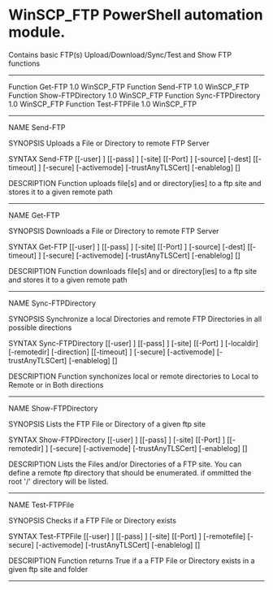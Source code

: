 # WinSCP_FTP PowerShell automation module.

Contains basic FTP(s) Upload/Download/Sync/Test and Show FTP functions
-----------     ----                          -------    ------
Function        Get-FTP                       1.0        WinSCP_FTP
Function        Send-FTP                      1.0        WinSCP_FTP
Function        Show-FTPDirectory             1.0        WinSCP_FTP
Function        Sync-FTPDirectory             1.0        WinSCP_FTP
Function        Test-FTPFile                  1.0        WinSCP_FTP

----------------------------------------------------------------------------------------------------------------------------------------
NAME
    Send-FTP

SYNOPSIS
    Uploads a File or Directory to remote FTP Server


SYNTAX
    Send-FTP [[-user] <String>] [[-pass] <String>] [-site] <String> [[-Port] <Int32>] [-source] <String> [-dest] <String> [[-timeout] <Int32>] [-secure] [-activemode]
    [-trustAnyTLSCert] [-enablelog] [<CommonParameters>]


DESCRIPTION
    Function uploads file[s] and or directory[ies] to a ftp site and stores it to a given remote path

----------------------------------------------------------------------------------------------------------------------------------------

NAME
    Get-FTP

SYNOPSIS
    Downloads a File or Directory to remote FTP Server


SYNTAX
    Get-FTP [[-user] <String>] [[-pass] <String>] [-site] <String> [[-Port] <Int32>] [-source] <String> [-dest] <String> [[-timeout] <Int32>] [-secure] [-activemode]
    [-trustAnyTLSCert] [-enablelog] [<CommonParameters>]


DESCRIPTION
    Function downloads file[s] and or directory[ies] to a ftp site and stores it to a given remote path

----------------------------------------------------------------------------------------------------------------------------------------

NAME
    Sync-FTPDirectory

SYNOPSIS
    Synchronize a local Directories and remote FTP Directories in all possible directions


SYNTAX
    Sync-FTPDirectory [[-user] <String>] [[-pass] <String>] [-site] <String> [[-Port] <Int32>] [-localdir] <String> [-remotedir] <String> [-direction] <String> [[-timeout] <Int32>]
    [-secure] [-activemode] [-trustAnyTLSCert] [-enablelog] [<CommonParameters>]


DESCRIPTION
    Function synchonizes local or remote directories to Local to Remote or in Both directions

----------------------------------------------------------------------------------------------------------------------------------------

NAME
    Show-FTPDirectory

SYNOPSIS
    Lists the FTP File or Directory of a given ftp site


SYNTAX
    Show-FTPDirectory [[-user] <String>] [[-pass] <String>] [-site] <String> [[-Port] <Int32>] [[-remotedir] <String>] [-secure] [-activemode] [-trustAnyTLSCert] [-enablelog]
    [<CommonParameters>]


DESCRIPTION
    Lists the Files and/or Directories of a FTP site.
    You can define a remote ftp directory that should be enumerated. if ommitted the root '/' directory will be listed.

----------------------------------------------------------------------------------------------------------------------------------------

NAME
    Test-FTPFile

SYNOPSIS
    Checks if a FTP File or Directory exists


SYNTAX
    Test-FTPFile [[-user] <String>] [[-pass] <String>] [-site] <String> [[-Port] <Int32>] [-remotefile] <String> [-secure] [-activemode] [-trustAnyTLSCert] [-enablelog]
    [<CommonParameters>]


DESCRIPTION
    Function returns True if a a FTP File or Directory exists in a given ftp site and folder

----------------------------------------------------------------------------------------------------------------------------------------
